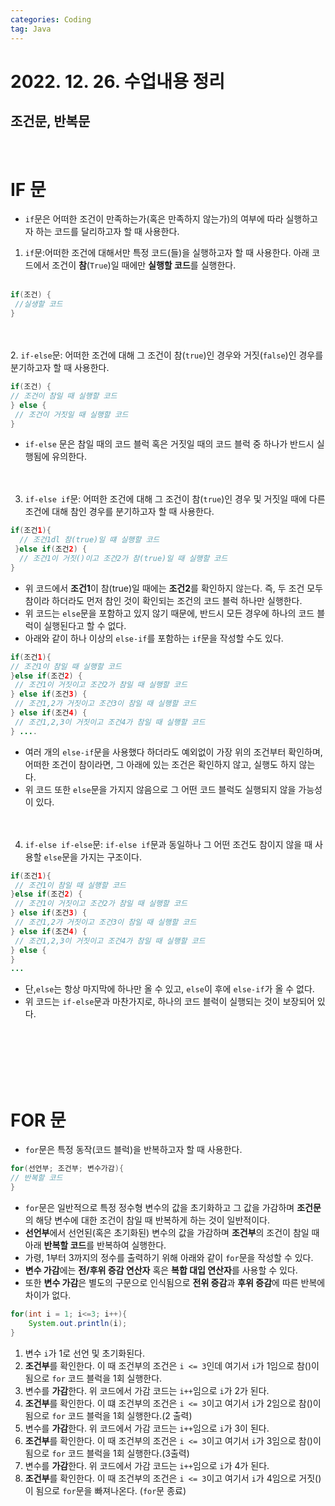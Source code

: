 ```yaml
---
categories: Coding	
tag: Java
---
```


# 2022. 12. 26. 수업내용 정리

## 조건문, 반복문

<br>

# IF 문
* `if`문은 어떠한 조건이 만족하는가(혹은 만족하지 않는가)의 여부에 따라 실행하고자 하는 코드를 달리하고자 할 때 사용한다.
1. `if`문:어떠한 조건에 대해서만 특정 코드(들)을 실행하고자 할 때 사용한다. 아래 코드에서 조건이 <b>참</b>(`True`)일 때에만 <b>실행할 코드</b>를 실행한다. <br><br>
```java
if(조건) {
 //실생할 코드   
}
```
<br><br>
2. `if-else`문: 어떠한 조건에 대해 그 조건이 참(`true`)인 경우와 거짓(`false`)인 경우를 분기하고자 할 때 사용한다.
```java
if(조건) {    
// 조건이 참일 때 실행할 코드 
} else { 
 // 조건이 거짓일 때 실행할 코드 
}
```
* `if-else` 문은 참일 때의 코드 블럭 혹은 거짓일 때의 코드 블럭 중 하나가 반드시 실행됨에 유의한다. <br><br><br>

3. `if-else if`문: 어떠한 조건에 대해 그 조건이 참(`true`)인 경우 및 거짓일 때에 다른 조건에 대해 참인 경우를 분기하고자 할 때 사용한다.
```java
if(조건1){
  // 조건1dl 참(true)일 떄 실행할 코드
 }else if(조건2) {
  // 조건1이 거짓()이고 조건2가 참(true)일 때 실행할 코드 
}
```
* 위 코드에서 <b>조건1</b>이 참(true)일 때에는 <b>조건2</b>를 확인하지 않는다.
즉, 두 조건 모두 참이라 하더라도 먼저 참인 것이 확인되는 조건의 코드 블럭 하나만 실행한다.
* 위 코드는 `else`문을 포함하고 있지 않기 때문에, 반드시 모든 경우에 하나의 코드 블럭이 실행된다고 할 수 없다.
* 아래와 같이 하나 이상의 `else-if`를 포함하는 `if`문을 작성할 수도 있다.
```java
if(조건1){ 
// 조건1이 참일 때 실행할 코드 
}else if(조건2) {
 // 조건1이 거짓이고 조건2가 참일 때 실행할 코드 
} else if(조건3) { 
 // 조건1,2가 거짓이고 조건3이 참일 때 실행할 코드
} else if(조건4) {
 // 조건1,2,3이 거짓이고 조건4가 참일 때 실행할 코드 
} ....
```
* 여러 개의 `else-if`문을 사용했다 하더라도 예외없이 가장 위의 조건부터 확인하며, 어떠한 조건이 참이라면, 그 아래에 있는 조건은 확인하지 않고, 실행도 하지 않는다. 
* 위 코드 또한 `else`문을 가지지 않음으로 그 어떤 코드 블럭도 실행되지 않을 가능성이 있다. <br><br><br>
4. `if-else if-else`문: `if-else if`문과 동일하나 그 어떤 조건도 참이지 않을 때 사용할 `else`문을 가지는 구조이다.
```java
if(조건1){
 // 조건1이 참일 때 실행할 코드
}else if(조건2) {
 // 조건1이 거짓이고 조건2가 참일 때 실행할 코드
} else if(조건3) {
 // 조건1,2가 거짓이고 조건3이 참일 때 실행할 코드
} else if(조건4) {
 // 조건1,2,3이 거짓이고 조건4가 참일 때 실행할 코드
} else {
}
...
```

* 단,`else`는 항상 마지막에 하나만 올 수 있고, `else`이 후에 `else-if`가 올 수 없다.
* 위 코드는 `if-else`문과 마찬가지로, 하나의 코드 블럭이 실행되는 것이 보장되어 있다. 

<br>
<br>
<br>
<br>
<br>

# FOR 문
* `for`문은 특정 동작(코드 블럭)을 반복하고자 할 때 사용한다.
```java
for(선언부; 조건부; 변수가감){ 
// 반복할 코드 
}
```
* `for`문은 일반적으로 특정 정수형 변수의 값을 초기화하고 그 값을 가감하며 <b>조건문</b>의 해당 변수에 대한 조건이 참일 때 반복하게 하는 것이 일반적이다.
* <b>선언부</b>에서 선언된(혹은 초기화된) 변수의 값을 가감하며 <b>조건부</b>의 조건이 참일 때 아래 <b>반복할 코드</b>를 반복하여 실행한다.
* 가령, 1부터 3까지의 정수를 출력하기 위해 아래와 같이 `for`문을 작성할 수 있다.
* **변수 가감**에는 **전/후위 증감 연산자** 혹은 **복합 대입 연산자**를 사용할 수 있다.
* 또한 **변수 가감**은 별도의 구문으로 인식됨으로 **전위 증감**과 **후위 증감**에 따른 반복에 차이가 없다.
```java
for(int i = 1; i<=3; i++){
    System.out.println(i);
}
```

1. 변수 `i`가 1로 선언 및 초기화된다.
2. **조건부**를 확인한다. 이 때 조건부의 조건은 `i <= 3`인데 여기서 `i`가 1임으로 참()이 됨으로 `for` 코드 블럭을 1회 실행한다. 
3. 변수를 **가감**한다. 위 코드에서 가감 코드는 `i++`임으로 `i`가 2가 된다.
4. **조건부**를 확인한다. 이 떄 조건부의 조건은 `i <= 3`이고 여기서 `i`가 2임으로 참()이 됨으로 `for` 코드 블럭을 1회 실행한다.(2 출력)
5. 변수를 **가감**한다. 위 코드에서 가감 코드는 `i++`임으로 `i`가 3이 된다.
6. **조건부**를 확인한다. 이 때 조건부의 조건은 `i <= 3`이고 여기서 `i`가 3임으로 참()이 됨으로 `for` 코드 블럭을 1회 실행한다.(3출력)
7. 변수를 **가감**한다. 위 코드에서 가감 코드는 `i++`임으로 `i`가 4가 된다.
8. **조건부**를 확인한다. 이 때 조건부의 조건은 `i <= 3`이고 여기서 `i`가 4임으로 거짓()이 됨으로 `for`문을 빠져나온다. (`for`문 종료)
